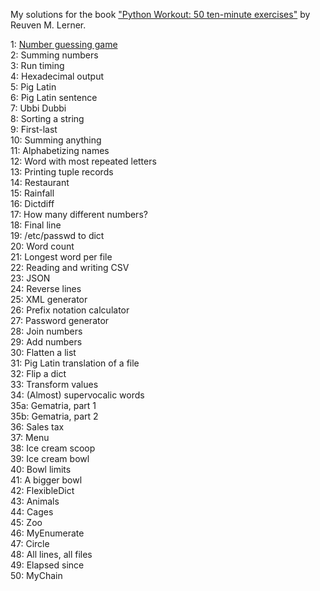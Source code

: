 My solutions for the book ["Python Workout: 50 ten-minute exercises"](https://a.co/d/6f1HYz5) by Reuven M. Lerner.

1: [Number guessing game](https://github.com/darrelprimandaru/50-exercises-book/blob/main/python%2050%20exercises/(1)%20number%20guess.py)  
2: Summing numbers  
3: Run timing  
4: Hexadecimal output  
5: Pig Latin  
6: Pig Latin sentence  
7: Ubbi Dubbi  
8: Sorting a string  
9: First-last  
10: Summing anything  
11: Alphabetizing names  
12: Word with most repeated letters  
13: Printing tuple records  
14: Restaurant  
15: Rainfall  
16: Dictdiff  
17: How many different numbers?  
18: Final line  
19: /etc/passwd to dict  
20: Word count  
21: Longest word per file  
22: Reading and writing CSV  
23: JSON  
24: Reverse lines  
25: XML generator  
26: Prefix notation calculator  
27: Password generator  
28: Join numbers  
29: Add numbers  
30: Flatten a list  
31: Pig Latin translation of a file  
32: Flip a dict  
33: Transform values  
34: (Almost) supervocalic words  
35a: Gematria, part 1  
35b: Gematria, part 2  
36: Sales tax  
37: Menu  
38: Ice cream scoop  
39: Ice cream bowl  
40: Bowl limits  
41: A bigger bowl  
42: FlexibleDict  
43: Animals  
44: Cages  
45: Zoo  
46: MyEnumerate  
47: Circle  
48: All lines, all files  
49: Elapsed since  
50: MyChain
